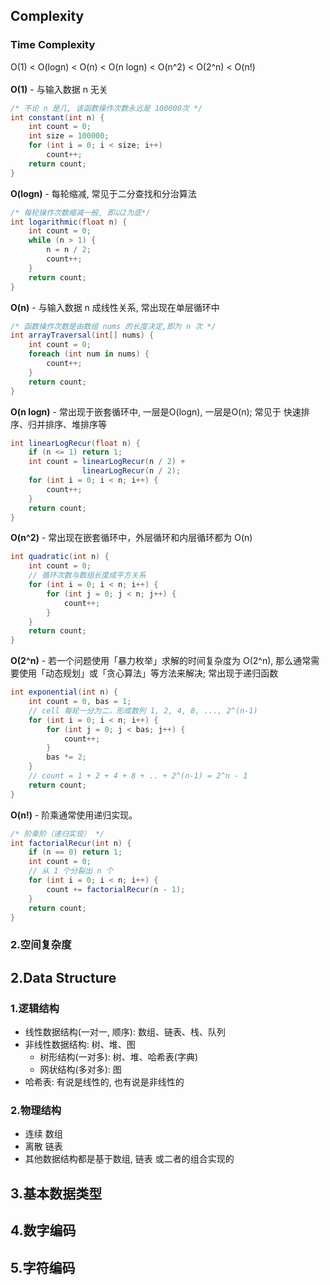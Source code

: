 ## Complexity
### Time Complexity
O(1) < O(logn) < O(n) < O(n logn) < O(n^2) < O(2^n) < O(n!) <br /> <br />
**O(1)** - 与输入数据 n 无关
```csharp
/* 不论 n 是几, 该函数操作次数永远是 100000次 */
int constant(int n) {
    int count = 0;
    int size = 100000;
    for (int i = 0; i < size; i++)
        count++;
    return count;
}
```
**O(logn)** - 每轮缩减, 常见于二分查找和分治算法
```csharp
/* 每轮操作次数缩减一般, 即以2为底*/
int logarithmic(float n) {
    int count = 0;
    while (n > 1) {
        n = n / 2;
        count++;
    }
    return count;
}
```
**O(n)** - 与输入数据 n 成线性关系, 常出现在单层循环中
```csharp
/* 函数操作次数是由数组 nums 的长度决定,即为 n 次 */
int arrayTraversal(int[] nums) {
    int count = 0;
    foreach (int num in nums) {
        count++;
    }
    return count;
} 
```
**O(n logn)** - 常出现于嵌套循环中, 一层是O(logn), 一层是O(n); 常见于 快速排序、归并排序、堆排序等
```csharp
int linearLogRecur(float n) {
    if (n <= 1) return 1;
    int count = linearLogRecur(n / 2) +
                linearLogRecur(n / 2);
    for (int i = 0; i < n; i++) {
        count++;
    }
    return count;
}
```
**O(n^2)** - 常出现在嵌套循环中，外层循环和内层循环都为 O(n)
```csharp
int quadratic(int n) {
    int count = 0;
    // 循环次数与数组长度成平方关系
    for (int i = 0; i < n; i++) {
        for (int j = 0; j < n; j++) {
            count++;
        }
    }
    return count;
}
```
**O(2^n)** - 若一个问题使用「暴力枚举」求解的时间复杂度为 O(2^n), 那么通常需要使用「动态规划」或「贪心算法」等方法来解决; 常出现于递归函数 
```csharp
int exponential(int n) {
    int count = 0, bas = 1;
    // cell 每轮一分为二，形成数列 1, 2, 4, 8, ..., 2^(n-1)
    for (int i = 0; i < n; i++) {
        for (int j = 0; j < bas; j++) {
            count++;
        }
        bas *= 2;
    }
    // count = 1 + 2 + 4 + 8 + .. + 2^(n-1) = 2^n - 1
    return count;
}
```
**O(n!)** - 阶乘通常使用递归实现。
```csharp
/* 阶乘阶（递归实现） */
int factorialRecur(int n) {
    if (n == 0) return 1;
    int count = 0;
    // 从 1 个分裂出 n 个
    for (int i = 0; i < n; i++) {
        count += factorialRecur(n - 1);
    }
    return count;
}

```
### 2.空间复杂度
## 2.Data Structure
### 1.逻辑结构
- 线性数据结构(一对一, 顺序): 数组、链表、栈、队列
- 非线性数据结构: 树、堆、图
    - 树形结构(一对多): 树、堆、哈希表(字典)
    - 网状结构(多对多): 图
- 哈希表: 有说是线性的, 也有说是非线性的
### 2.物理结构
- 连续 数组
- 离散 链表
- 其他数据结构都是基于数组, 链表 或二者的组合实现的
## 3.基本数据类型
## 4.数字编码
## 5.字符编码
